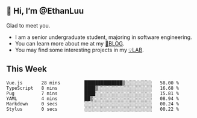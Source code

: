 ## 👋 Hi, I’m @EthanLuu

Glad to meet you.

- I am a senior undergraduate student, majoring in software engineering.
- You can learn more about me at my [📝BLOG](https://blog.ethanloo.cn).
- You may find some interesting projects in my [💡LAB](https://lab.ethanloo.cn).

## This Week
<!--START_SECTION:waka-->

```text
Vue.js       28 mins         ██████████████▒░░░░░░░░░░   58.00 %
TypeScript   8 mins          ████▒░░░░░░░░░░░░░░░░░░░░   16.68 %
Pug          7 mins          ████░░░░░░░░░░░░░░░░░░░░░   15.81 %
YAML         4 mins          ██▒░░░░░░░░░░░░░░░░░░░░░░   08.94 %
Markdown     0 secs          ░░░░░░░░░░░░░░░░░░░░░░░░░   00.24 %
Stylus       0 secs          ░░░░░░░░░░░░░░░░░░░░░░░░░   00.22 %
```

<!--END_SECTION:waka-->
